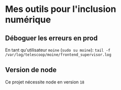 # Mes outils pour l'inclusion numérique

## Déboguer les erreurs en prod

En tant qu'utilisateur `moine` (`sudo su moine`):
`tail -f /var/log/telescoop/moine/frontend_supervisor.log`

## Version de node
Ce projet nécessite node en version `18`